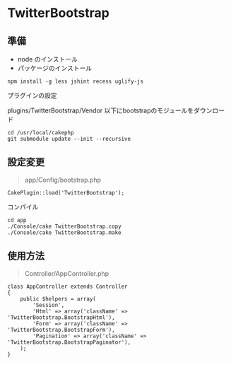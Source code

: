 # TwitterBootstrap

## 準備

- node のインストール
- パッケージのインストール

```
npm install -g less jshint recess uglify-js
```

プラグインの設定

plugins/TwitterBootstrap/Vendor 以下にbootstrapのモジュールをダウンロード

```
cd /usr/local/cakephp
git submodule update --init --recursive
```

## 設定変更

> app/Config/bootstrap.php

```
CakePlugin::load('TwitterBootstrap');
```

コンパイル

```
cd app
./Console/cake TwitterBootstrap.copy
./Console/cake TwitterBootstrap.make
```

## 使用方法

> Controller/AppController.php

```
class AppController extends Controller
{
	public $helpers = array(
		'Session',
		'Html' => array('className' => 'TwitterBootstrap.BootstrapHtml'),
		'Form' => array('className' => 'TwitterBootstrap.BootstrapForm'),
		'Pagination' => array('className' => 'TwitterBootstrap.BootstrapPaginator'),
	);
}
```




